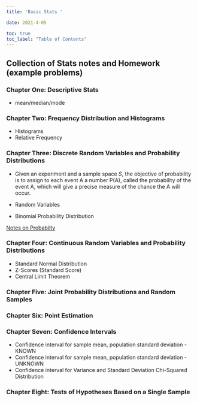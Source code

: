 ```yaml
---
title: 'Basic Stats '

date: 2021-4-05

toc: true
toc_label: "Table of Contents" 
---
```



## Collection of Stats notes and Homework (example problems)

### Chapter One: Descriptive Stats

* mean/median/mode

### Chapter Two: Frequency Distribution and Histograms

* Histograms
* Relative Frequency

### Chapter Three: Discrete Random Variables and Probability Distributions

* Given an experiment and a sample space *S*, the objective of probability is to assign to each event A a number P(A), called the probability of the event A, which will give a precise measure of the chance the A will occur.

* Random Variables
* Binomial Probability Distribution

[Notes on Probabilty](/Files/stats/prob_notes.pdf)


### Chapter Four: Continuous Random Variables and Probability Distributions

* Standard Normal Distribution
* Z-Scores (Standard Score)
* Central Limit Theorem

### Chapter Five: Joint Probability Distributions and Random Samples

### Chapter Six: Point Estimation

### Chapter Seven: Confidence Intervals

* Confidence interval for sample mean, population standard deviation -KNOWN
* Confidence interval for sample mean, population standard deviation -UNKNOWN
* Confidence interval for Variance and Standard Deviation Chi-Squared Distribution

### Chapter Eight: Tests of Hypotheses Based on a Single Sample

